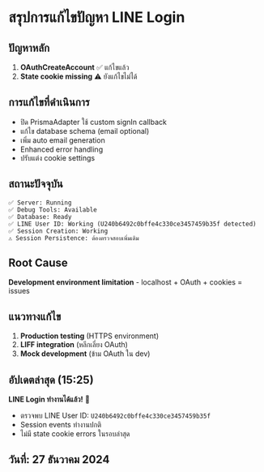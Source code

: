 # สรุปการแก้ไขปัญหา LINE Login

## ปัญหาหลัก
1. **OAuthCreateAccount** ✅ แก้ไขแล้ว
2. **State cookie missing** ⚠️ ยังแก้ไขไม่ได้

## การแก้ไขที่ดำเนินการ
- ปิด PrismaAdapter ใช้ custom signIn callback
- แก้ไข database schema (email optional)
- เพิ่ม auto email generation
- Enhanced error handling
- ปรับแต่ง cookie settings

## สถานะปัจจุบัน
```
✅ Server: Running
✅ Debug Tools: Available
✅ Database: Ready
✅ LINE User ID: Working (U240b6492c0bffe4c330ce3457459b35f detected)
✅ Session Creation: Working
⚠️ Session Persistence: ต้องตรวจสอบเพิ่มเติม
```

## Root Cause
**Development environment limitation** - localhost + OAuth + cookies = issues

## แนวทางแก้ไข
1. **Production testing** (HTTPS environment)
2. **LIFF integration** (หลีกเลี่ยง OAuth)
3. **Mock development** (ข้าม OAuth ใน dev)

## อัปเดตล่าสุด (15:25)
**LINE Login ทำงานได้แล้ว!** 🎉
- ตรวจพบ LINE User ID: `U240b6492c0bffe4c330ce3457459b35f`
- Session events ทำงานปกติ
- ไม่มี state cookie errors ในรอบล่าสุด

## วันที่: 27 ธันวาคม 2024 